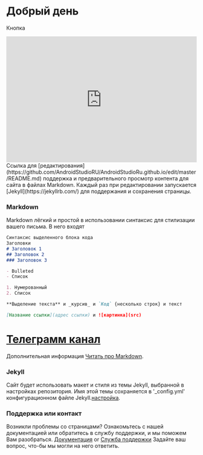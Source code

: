 # Добрый день
Кнопка
<iframe src="https://yoomoney.ru/quickpay/shop-widget?writer=seller&targets=%D0%92%D0%B7%D0%BD%D0%BE%D1%81%20%D0%BD%D0%B0%20%D0%BF%D0%BE%D0%B4%D0%BA%D0%BB%D1%8E%D1%87%D0%B5%D0%BD%D0%B8%D0%B5&targets-hint=&default-sum=1000&button-text=14&payment-type-choice=on&phone=on&comment=on&hint=%D0%BD%D0%B0%D0%BF%D0%B8%D1%88%D0%B8%D1%82%D0%B5%20%D0%BF%D0%BE%D0%B6%D0%B0%D0%BB%D1%83%D0%B9%D1%81%D1%82%D0%B0%20%D0%B8%D0%BD%D1%82%D0%B5%D1%80%D0%B5%D1%81%D0%BD%D0%BE%D0%B5%20%D0%B2%D0%B0%D0%BC%20%D0%BD%D0%B0%D0%BF%D1%80%D0%B0%D0%B2%D0%BB%D0%B5%D0%BD%D0%B8%D0%B5&successURL=https%3A%2F%2Fandroidstudioru.github.io%2FAndroidStudioRu%2F&quickpay=shop&account=410018786359544" width="100%" height="333" frameborder="0" allowtransparency="true" scrolling="no"></iframe>
Ссылка для [редактирования](https://github.com/AndroidStudioRU/AndroidStudioRu.github.io/edit/master/README.md) поддержка и предварительного просмотр контента для сайта в файлах Markdown.
Каждый раз при редактировании запускается [Jekyll](https://jekyllrb.com/) для поддержания и сохранения страницы.

### Markdown

Markdown лёгкий и простой в использовании синтаксис для стилизации вашего письма. В него входят

```markdown
Синтаксис выделенного блока кода
Заголовки
# Заголовок 1
## Заголовок 2
### Заголовок 3

- Bulleted
- Список

1. Нумерованный
2. Список

**Выделение текста** и _курсив_ и `Код` {несколько строк} и текст

[Название ссылки](адрес ссылки) и ![картинка](src)
```
# [Телеграмм канал](https://t.me/androidstudioru)

Дополнительная информация [Читать про Markdown](https://guides.github.com/features/mastering-markdown/).

### Jekyll 
 Сайт будет использовать макет и стиля из темы Jekyll, выбранной в настройках репозитория. Имя этой темы сохраняется в '_config.yml' конфигурационном файле Jekyll.[настройка](https://github.com/AndroidStudioRU/AndroidStudioRu.github.io/settings).

### Поддержка или контакт
Возникли проблемы со страницами? Ознакомьтесь с нашей документацией или обратитесь в службу поддержки, и мы поможем Вам разобраться.
[Документация](https://help.github.com/categories/github-pages-basics/) or [Служба поддержки](https://github.com/contact) Задайте ваш вопрос, что-бы мы могли на него ответить.
```javascript
